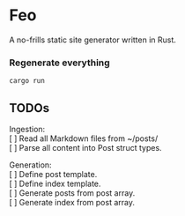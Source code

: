 # Feo
A no-frills static site generator written in Rust.

### Regenerate everything
```
cargo run
```

## TODOs

Ingestion:  
[ ] Read all Markdown files from ~/posts/  
[ ] Parse all content into Post struct types.  

Generation:  
[ ] Define post template.  
[ ] Define index template.  
[ ] Generate posts from post array.  
[ ] Generate index from post array.  